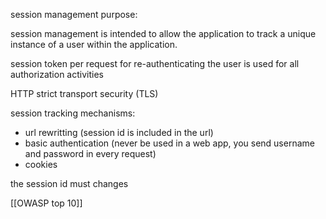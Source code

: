 session management purpose:

session management is intended to allow the application to track a unique instance of a user within the application.


session token per request
for re-authenticating the user
is used for all authorization activities


HTTP strict transport security (TLS)


session tracking mechanisms:

- url rewritting (session id is included in the url)
- basic authentication 
(never be used in a web app, you send username and password in every request)
- cookies

the session id must changes


[[OWASP top 10]]
